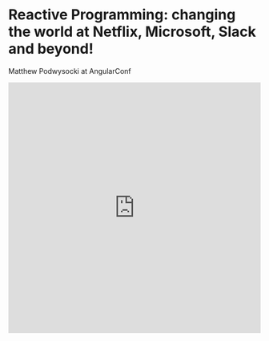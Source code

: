 
# Reactive Programming: changing the world at Netflix, Microsoft, Slack and beyond!

Matthew Podwysocki at AngularConf
<iframe width="100%" height="500" src="https://www.youtube.com/embed/yEeDbHvg1vQ" frameborder="0" allowfullscreen></iframe>
